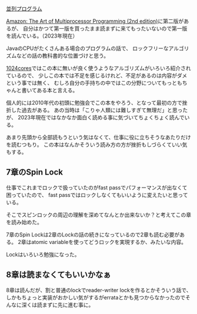 [並列プログラム](%E4%B8%A6%E5%88%97%E3%83%97%E3%83%AD%E3%82%B0%E3%83%A9%E3%83%A0)

[Amazon: The Art of Multiprocessor Programming (2nd edition)](https://amzn.to/3Sxl1Ed)に第二版があるが、
自分はかつて第一版を買ったまま読まずに来てもったいないので第一版を読んでいる。（2023年現在）

JavaのCPUがたくさんある場合のプログラムの話で、
ロックフリーなアルゴリズムなどの話の教科書的な位置づけと思う。

[1024cores](1024cores)ではこの本に無いが良く使うようなアルゴリズムがいろいろ紹介されているので、
少しこの本では不足を感じるけれど、不足があるのは内容がダメという事では無く、
むしろ自分の手持ちの中ではこの分野についてもっともちゃんと書いてある本と言える。

個人的には2010年代の初頭に勉強会でこの本をやろう、となって最初の方で挫折した過去がある。
あの当時は「こりゃ人類には難しすぎて無理だ」と思ったが、
2023年現在ではなかなか面白く読める事に気づいてちょくちょく読んでいる。

あまり先頭から全部読もうという気はなくて、仕事に役に立ちそうなあたりだけを読むつもり。
この本はなんかそういう読み方の方が挫折もしづらくていい気もする。

## 7章のSpin Lock

仕事でこれまでロックで扱っていたのがfast passでパフォーマンスが出なくて困っていたので、
fast passではロックしなくてもいいように変えたいと思っている。

そこでスピンロックの周辺の理解を深めてなんとか出来ないか？と考えてこの章を読み始めた。

7章のSpin Lockは2章のLockの話の続きになっているので2章も読む必要がある。
2章はatomic variableを使ってどうロックを実現するか、みたいな内容。

Lockはいろいろ勉強になった。

## 8章は読まなくてもいいかなぁ

8章は読んだが、割と普通のlockでreader-writer lockを作るとかそういう話で、しかもちょっと実装がおかしい気がするがerrataとかも見つからなかったのでそんなに深くは読まずに先に進む事に。